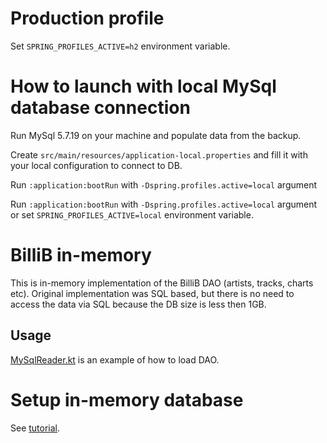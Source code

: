 # Production profile

Set `SPRING_PROFILES_ACTIVE=h2` environment variable.

# How to launch with local MySql database connection

Run MySql 5.7.19 on your machine and populate data from the backup. 

Create `src/main/resources/application-local.properties` and
fill it with your local configuration to connect to DB.

Run `:application:bootRun` with `-Dspring.profiles.active=local` argument

Run `:application:bootRun` with `-Dspring.profiles.active=local` argument or
set `SPRING_PROFILES_ACTIVE=local` environment variable.

# BilliB in-memory

This is in-memory implementation of the BilliB DAO (artists, tracks, charts etc). Original implementation was SQL based, but there is no need to access the data via SQL because the DB size is less then 1GB.

## Usage

[MySqlReader.kt](inmemory-rest/src/main/kotlin/com/m14n/billib/reader/MySqlReader.kt) is an example of how to load DAO.

# Setup in-memory database

See [tutorial](docs/in-memory-db-setup.md).

